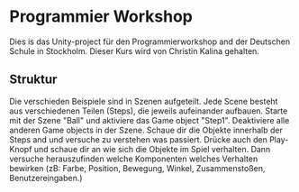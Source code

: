 # Programmier Workshop
 
Dies is das Unity-project für den Programmierworkshop and der Deutschen Schule in Stockholm. Dieser Kurs wird von Christin Kalina gehalten.

## Struktur
Die verschieden Beispiele sind in Szenen aufgeteilt. Jede Scene besteht aus verschiedenen Teilen (Steps), die jeweils aufeinander aufbauen. Starte mit der Szene "Ball" und aktiviere das Game object "Step1". Deaktiviere alle anderen Game objects in der Szene. Schaue dir die Objekte innerhalb der Steps and und versuche zu verstehen was passiert.
Drücke auch den Play-Knopf und schaue dir an wie sich die Objekte im Spiel verhalten. Dann versuche herauszufinden welche Komponenten welches Verhalten bewirken (zB: Farbe, Position, Bewegung, Winkel, Zusammenstoßen, Benutzereingaben.)
